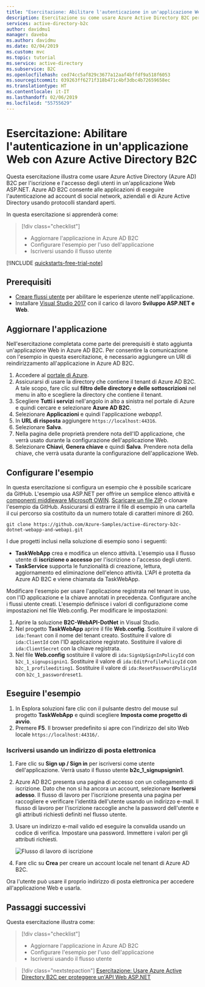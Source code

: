 ```yaml
---
title: "Esercitazione: Abilitare l'autenticazione in un'applicazione Web - Azure Active Directory B2C | Microsoft Docs"
description: Esercitazione su come usare Azure Active Directory B2C per consentire l'accesso degli utenti a un'applicazione Web ASP.NET.
services: active-directory-b2c
author: davidmu1
manager: daveba
ms.author: davidmu
ms.date: 02/04/2019
ms.custom: mvc
ms.topic: tutorial
ms.service: active-directory
ms.subservice: B2C
ms.openlocfilehash: ced74cc5af829c3677a12aaf4bffdf9a518f6053
ms.sourcegitcommit: 039263ff6271f318b471c4bf3dbc4b72659658ec
ms.translationtype: HT
ms.contentlocale: it-IT
ms.lasthandoff: 02/06/2019
ms.locfileid: "55755629"
---
```

# <a name="tutorial-enable-authentication-in-a-web-application-using-azure-active-directory-b2c"></a>Esercitazione: Abilitare l'autenticazione in un'applicazione Web con Azure Active Directory B2C

Questa esercitazione illustra come usare Azure Active Directory (Azure AD) B2C per l'iscrizione e l'accesso degli utenti in un'applicazione Web ASP.NET. Azure AD B2C consente alle applicazioni di eseguire l'autenticazione ad account di social network, aziendali e di Azure Active Directory usando protocolli standard aperti.

In questa esercitazione si apprenderà come:

> [!div class="checklist"]
> * Aggiornare l'applicazione in Azure AD B2C
> * Configurare l'esempio per l'uso dell'applicazione
> * Iscriversi usando il flusso utente

[!INCLUDE [quickstarts-free-trial-note](../../includes/quickstarts-free-trial-note.md)]

## <a name="prerequisites"></a>Prerequisiti

- [Creare flussi utente](tutorial-create-user-flows.md) per abilitare le esperienze utente nell'applicazione. 
- Installare [Visual Studio 2017](https://www.visualstudio.com/downloads/) con il carico di lavoro **Sviluppo ASP.NET e Web**.

## <a name="update-the-application"></a>Aggiornare l'applicazione

Nell'esercitazione completata come parte dei prerequisiti è stato aggiunta un'applicazione Web in Azure AD B2C. Per consentire la comunicazione con l'esempio in questa esercitazione, è necessario aggiungere un URI di reindirizzamento all'applicazione in Azure AD B2C.

1. Accedere al [portale di Azure](https://portal.azure.com).
2. Assicurarsi di usare la directory che contiene il tenant di Azure AD B2C. A tale scopo, fare clic sul **filtro delle directory e delle sottoscrizioni** nel menu in alto e scegliere la directory che contiene il tenant.
3. Scegliere **Tutti i servizi** nell'angolo in alto a sinistra nel portale di Azure e quindi cercare e selezionare **Azure AD B2C**.
4. Selezionare **Applicazioni** e quindi l'applicazione *webapp1*.
5. In **URL di risposta** aggiungere `https://localhost:44316`.
6. Selezionare **Salva**.
7. Nella pagina delle proprietà prendere nota dell'ID applicazione, che verrà usato durante la configurazione dell'applicazione Web.
8. Selezionare **Chiavi**, **Genera chiave** e quindi **Salva**. Prendere nota della chiave, che verrà usata durante la configurazione dell'applicazione Web.

## <a name="configure-the-sample"></a>Configurare l'esempio

In questa esercitazione si configura un esempio che è possibile scaricare da GitHub. L'esempio usa ASP.NET per offrire un semplice elenco attività e [componenti middleware Microsoft OWIN](https://docs.microsoft.com/aspnet/aspnet/overview/owin-and-katana/). [Scaricare un file ZIP](https://github.com/Azure-Samples/active-directory-b2c-dotnet-webapp-and-webapi/archive/master.zip) o clonare l'esempio da GitHub. Assicurarsi di estrarre il file di esempio in una cartella il cui percorso sia costituito da un numero totale di caratteri minore di 260.

```
git clone https://github.com/Azure-Samples/active-directory-b2c-dotnet-webapp-and-webapi.git
```

I due progetti inclusi nella soluzione di esempio sono i seguenti:

- **TaskWebApp** crea e modifica un elenco attività. L'esempio usa il flusso utente di **iscrizione o accesso** per l'iscrizione o l'accesso degli utenti.
- **TaskService** supporta le funzionalità di creazione, lettura, aggiornamento ed eliminazione dell'elenco attività. L'API è protetta da Azure AD B2C e viene chiamata da TaskWebApp.

Modificare l'esempio per usare l'applicazione registrata nel tenant in uso, con l'ID applicazione e la chiave annotati in precedenza. Configurare anche i flussi utente creati. L'esempio definisce i valori di configurazione come impostazioni nel file Web.config. Per modificare le impostazioni:

1. Aprire la soluzione **B2C-WebAPI-DotNet** in Visual Studio.
2. Nel progetto **TaskWebApp** aprire il file **Web.config**. Sostituire il valore di `ida:Tenant` con il nome del tenant creato. Sostituire il valore di `ida:ClientId` con l'ID applicazione registrato. Sostituire il valore di `ida:ClientSecret` con la chiave registrata.
3. Nel file **Web.config** sostituire il valore di `ida:SignUpSignInPolicyId` con `b2c_1_signupsignin1`. Sostituire il valore di `ida:EditProfilePolicyId` con `b2c_1_profileediting1`. Sostituire il valore di `ida:ResetPasswordPolicyId` con `b2c_1_passwordreset1`.

## <a name="run-the-sample"></a>Eseguire l'esempio

1. In Esplora soluzioni fare clic con il pulsante destro del mouse sul progetto **TaskWebApp** e quindi scegliere **Imposta come progetto di avvio**.
2. Premere **F5**. Il browser predefinito si apre con l'indirizzo del sito Web locale `https://localhost:44316/`.

### <a name="sign-up-using-an-email-address"></a>Iscriversi usando un indirizzo di posta elettronica

1. Fare clic su **Sign up / Sign in** per iscriversi come utente dell'applicazione. Verrà usato il flusso utente **b2c_1_signupsignin1**.
2. Azure AD B2C presenta una pagina di accesso con un collegamento di iscrizione. Dato che non si ha ancora un account, selezionare **Iscriversi adesso**. Il flusso di lavoro per l'iscrizione presenta una pagina per raccogliere e verificare l'identità dell'utente usando un indirizzo e-mail. Il flusso di lavoro per l'iscrizione raccoglie anche la password dell'utente e gli attributi richiesti definiti nel flusso utente.
3. Usare un indirizzo e-mail valido ed eseguire la convalida usando un codice di verifica. Impostare una password. Immettere i valori per gli attributi richiesti. 

    ![Flusso di lavoro di iscrizione](media/active-directory-b2c-tutorials-web-app/sign-up-workflow.png)

4. Fare clic su **Crea** per creare un account locale nel tenant di Azure AD B2C.

Ora l'utente può usare il proprio indirizzo di posta elettronica per accedere all'applicazione Web e usarla.

## <a name="next-steps"></a>Passaggi successivi

Questa esercitazione illustra come:

> [!div class="checklist"]
> * Aggiornare l'applicazione in Azure AD B2C
> * Configurare l'esempio per l'uso dell'applicazione
> * Iscriversi usando il flusso utente

> [!div class="nextstepaction"]
> [Esercitazione: Usare Azure Active Directory B2C per proteggere un'API Web ASP.NET](active-directory-b2c-tutorials-web-api.md)
